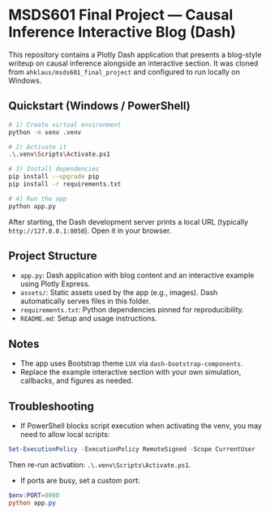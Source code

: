 # MSDS601 Final Project — Causal Inference Interactive Blog (Dash)

This repository contains a Plotly Dash application that presents a blog-style writeup on causal inference alongside an interactive section. It was cloned from `ahklaus/msds601_final_project` and configured to run locally on Windows.

## Quickstart (Windows / PowerShell)

```bash
# 1) Create virtual environment
python -m venv .venv

# 2) Activate it
.\.venv\Scripts\Activate.ps1

# 3) Install dependencies
pip install --upgrade pip
pip install -r requirements.txt

# 4) Run the app
python app.py
```

After starting, the Dash development server prints a local URL (typically `http://127.0.0.1:8050`). Open it in your browser.

## Project Structure

- `app.py`: Dash application with blog content and an interactive example using Plotly Express.
- `assets/`: Static assets used by the app (e.g., images). Dash automatically serves files in this folder.
- `requirements.txt`: Python dependencies pinned for reproducibility.
- `README.md`: Setup and usage instructions.

## Notes

- The app uses Bootstrap theme `LUX` via `dash-bootstrap-components`.
- Replace the example interactive section with your own simulation, callbacks, and figures as needed.

## Troubleshooting

- If PowerShell blocks script execution when activating the venv, you may need to allow local scripts:
```powershell
Set-ExecutionPolicy -ExecutionPolicy RemoteSigned -Scope CurrentUser
```
Then re-run activation: `.\.venv\Scripts\Activate.ps1`.

- If ports are busy, set a custom port:
```powershell
$env:PORT=8060
python app.py
```
